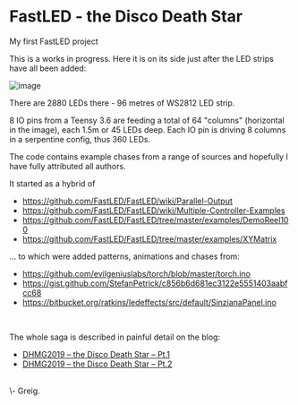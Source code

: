 # FastLED - the Disco Death Star
My first FastLED project

This is a works in progress. Here it is on its side just after the LED strips have all been added:

![image](https://user-images.githubusercontent.com/11004787/61619872-097fba80-acb3-11e9-891c-ef28d879c3e3.png)

There are 2880 LEDs there - 96 metres of WS2812 LED strip.

8 IO pins from a Teensy 3.6 are feeding a total of 64 "columns" (horizontal in the image), each 1.5m or 45 LEDs deep. Each IO pin is driving 8 columns in a serpentine config, thus 360 LEDs.

The code contains example chases from a range of sources and hopefully I have fully attributed all authors.

It started as a hybrid of
- https://github.com/FastLED/FastLED/wiki/Parallel-Output
- https://github.com/FastLED/FastLED/wiki/Multiple-Controller-Examples
- https://github.com/FastLED/FastLED/tree/master/examples/DemoReel100
- https://github.com/FastLED/FastLED/tree/master/examples/XYMatrix

... to which were added patterns, animations and chases from:
- https://github.com/evilgeniuslabs/torch/blob/master/torch.ino
- https://gist.github.com/StefanPetrick/c856b6d681ec3122e5551403aabfcc68
- https://bitbucket.org/ratkins/ledeffects/src/default/SinzianaPanel.ino

<br>

The whole saga is described in painful detail on the blog:
- [DHMG2019 – the Disco Death Star – Pt.1](https://greiginsydney.com/dhmg2019-dds-pt1/)
- [DHMG2019 – the Disco Death Star – Pt.2](https://greiginsydney.com/dhmg2019-dds-pt2/)

<br>
\- Greig.
